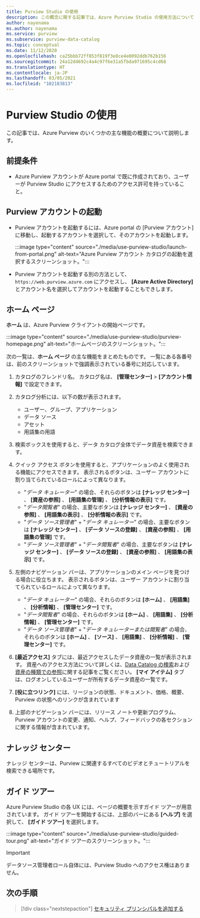 ```yaml
---
title: Purview Studio の使用
description: この概念に関する記事では、Azure Purview Studio の使用方法について説明します。
author: nayenama
ms.author: nayenama
ms.service: purview
ms.subservice: purview-data-catalog
ms.topic: conceptual
ms.date: 11/12/2020
ms.openlocfilehash: ca25bbb72ff853f819f3e8ce4e0092ddb762b156
ms.sourcegitcommit: 24a12d4692c4a4c97f6e31a5fbda971695c4cd68
ms.translationtype: HT
ms.contentlocale: ja-JP
ms.lasthandoff: 03/05/2021
ms.locfileid: "102183813"
---
```

# <a name="use-purview-studio"></a>Purview Studio の使用

この記事では、Azure Purview のいくつかの主な機能の概要について説明します。

## <a name="prerequisites"></a>前提条件

* Azure Purview アカウントが Azure portal で既に作成されており、ユーザーが Purview Studio にアクセスするためのアクセス許可を持っていること。

## <a name="launch-purview-account"></a>Purview アカウントの起動

* Purview アカウントを起動するには、Azure portal の [Purview アカウント] に移動し、起動するアカウントを選択して、そのアカウントを起動します。

   :::image type="content" source="./media/use-purview-studio/launch-from-portal.png" alt-text="Azure Purview アカウント カタログの起動を選択するスクリーンショット。":::

* Purview アカウントを起動する別の方法として、`https://web.purview.azure.com` にアクセスし、 **[Azure Active Directory]** とアカウント名を選択してアカウントを起動することもできします。

## <a name="home-page"></a>ホーム ページ

**ホーム** は、Azure Purview クライアントの開始ページです。

 :::image type="content" source="./media/use-purview-studio/purview-homepage.png" alt-text="ホームページのスクリーンショット。":::

次の一覧は、**ホーム ページ** の主な機能をまとめたものです。 一覧にある各番号は、前のスクリーンショットで強調表示されている番号に対応しています。

1. カタログのフレンドリ名。 カタログ名は、 **[管理センター]**  >  **[アカウント情報]** で設定できます。

2. カタログ分析には、以下の数が表示されます。
    - ユーザー、グループ、アプリケーション
    - データ ソース
    - アセット
    - 用語集の用語

3. 検索ボックスを使用すると、データ カタログ全体でデータ資産を検索できます。

4. クイック アクセス ボタンを使用すると、アプリケーションのよく使用される機能にアクセスできます。 表示されるボタンは、ユーザー アカウントに割り当てられているロールによって異なります。

    - "*データ キュレーター*" の場合、それらのボタンは **[ナレッジ センター]** 、 **[資産の参照]** 、 **[用語集の管理]** 、 **[分析情報の表示]** です。
    - "*データ閲覧者*" の場合、主要なボタンは **[ナレッジ センター]** 、 **[資産の参照]** 、 **[用語集の表示]** 、 **[分析情報の表示]** です。
    - "*データ ソース管理者*"  +  "*データ キュレーター*" の場合、主要なボタンは **[ナレッジ センター]** 、 **[データ ソースの登録]** 、 **[資産の参照]** 、 **[用語集の管理]** です。
    - "*データ ソース管理者*"  +  "*データ閲覧者*" の場合、主要なボタンは **[ナレッジ センター]** 、 **[データ ソースの登録]** 、 **[資産の参照]** 、 **[用語集の表示]** です。

5. 左側のナビゲーション バーは、アプリケーションのメイン ページを見つける場合に役立ちます。 表示されるボタンは、ユーザー アカウントに割り当てられているロールによって異なります。

    - "*データ キュレーター*" の場合、それらのボタンは **[ホーム]** 、 **[用語集]** 、 **[分析情報]** 、 **[管理センター]** です。
    - "*データ閲覧者*" の場合、それらのボタンは **[ホーム]** 、 **[用語集]** 、 **[分析情報]** 、 **[管理センター]** です。
    - "*データ ソース管理者*"  +  "*データ キュレーターまたは閲覧者*" の場合、それらのボタンは **[ホーム]** 、 **[ソース]** 、 **[用語集]** 、 **[分析情報]** 、 **[管理センター]** です。
  
6. **[最近アクセス]** タブには、最近アクセスしたデータ資産の一覧が表示されます。 資産へのアクセス方法について詳しくは、[Data Catalog の検索](how-to-search-catalog.md)および[資産の種類での参照](how-to-browse-catalog.md#browse-experience)に関する記事をご覧ください。  **[マイ アイテム]** タブは、ログオンしているユーザーが所有するデータ資産の一覧です。
7. **[役に立つリンク]** には、リージョンの状態、ドキュメント、価格、概要、Purview の状態へのリンクが含まれています
8. 上部のナビゲーション バーには、リリース ノートや更新プログラム、Purview アカウントの変更、通知、ヘルプ、フィードバックの各セクションに関する情報が含まれています。

## <a name="knowledge-center"></a>ナレッジ センター

ナレッジ センターは、Purview に関連するすべてのビデオとチュートリアルを検索できる場所です。

## <a name="guided-tours"></a>ガイド ツアー

Azure Purview Studio の各 UX には、ページの概要を示すガイド ツアーが用意されています。 ガイド ツアーを開始するには、上部のバーにある **[ヘルプ]** を選択して、 **[ガイド ツアー]** を選択します。

:::image type="content" source="./media/use-purview-studio/guided-tour.png" alt-text="ガイド ツアーのスクリーンショット。":::

> [!Important]
   > データソース管理者ロール自体には、Purview Studio へのアクセス権はありません。

## <a name="next-steps"></a>次の手順

> [!div class="nextstepaction"]
> [セキュリティ プリンシパルを追加する](tutorial-scan-data.md)
